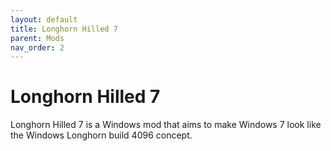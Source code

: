 ```yaml
---
layout: default
title: Longhorn Hilled 7
parent: Mods
nav_order: 2
---
```

# Longhorn Hilled 7
Longhorn Hilled 7 is a Windows mod that aims to make Windows 7 look like the Windows Longhorn build 4096 concept.
